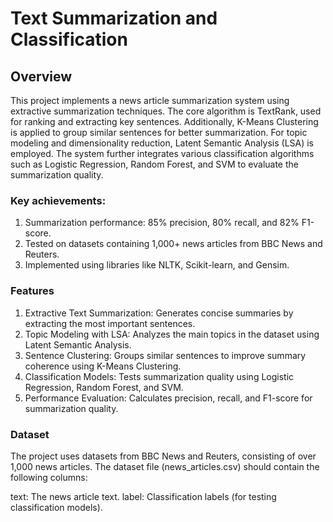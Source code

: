 # Text Summarization and Classification


## Overview
This project implements a news article summarization system using extractive summarization techniques. The core algorithm is TextRank, used for ranking and extracting key sentences. Additionally, K-Means Clustering is applied to group similar sentences for better summarization. For topic modeling and dimensionality reduction, Latent Semantic Analysis (LSA) is employed. The system further integrates various classification algorithms such as Logistic Regression, Random Forest, and SVM to evaluate the summarization quality.

### Key achievements:
1. Summarization performance: 85% precision, 80% recall, and 82% F1-score.
2. Tested on datasets containing 1,000+ news articles from BBC News and Reuters.
3. Implemented using libraries like NLTK, Scikit-learn, and Gensim.
   
### Features
1. Extractive Text Summarization: Generates concise summaries by extracting the most important sentences.
2. Topic Modeling with LSA: Analyzes the main topics in the dataset using Latent Semantic Analysis.
3. Sentence Clustering: Groups similar sentences to improve summary coherence using K-Means Clustering.
4. Classification Models: Tests summarization quality using Logistic Regression, Random Forest, and SVM.
5. Performance Evaluation: Calculates precision, recall, and F1-score for summarization quality.

### Dataset
The project uses datasets from BBC News and Reuters, consisting of over 1,000 news articles. The dataset file (news_articles.csv) should contain the following columns:

text: The news article text.
label: Classification labels (for testing classification models).
